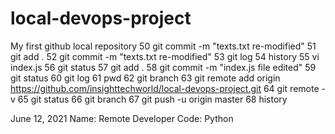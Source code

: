 # local-devops-project
My first github local repository
 50  git commit -m "texts.txt re-modified"
   51  git add .
   52  git commit -m "texts.txt re-modified"
   53  git log
   54  history
   55  vi index.js
   56  git status
   57  git add .
   58  git commit -m "index.js file edited"
   59  git status
   60  git log
   61  pwd
   62  git branch
   63  git remote add origin https://github.com/insighttechworld/local-devops-project.git
   64  git remote -v
   65  git status
   66  git branch
   67  git push -u origin master
   68  history

June 12, 2021
Name: Remote Developer
Code: Python
